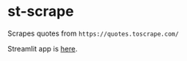 # st-scrape

Scrapes quotes from `https://quotes.toscrape.com/`

Streamlit app is [here](https://relegation.streamlit.app/).

